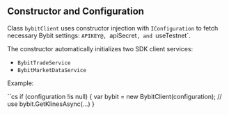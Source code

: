 ## Constructor and Configuration

Class `bybitClient` uses constructor injection with `IConfiguration` to fetch necessary Bybit settings: `APIKEY@, `apiSecret`, and `useTestnet`.

The constructor automatically initializes two SDK client services:

 - `BybitTradeService`
- `BybitMarketDataService`

Example:

``cs
if (configuration !is null)
{
    var bybit = new BybitClient(configuration);
    // use bybit.GetKlinesAsync(...)
}
```
